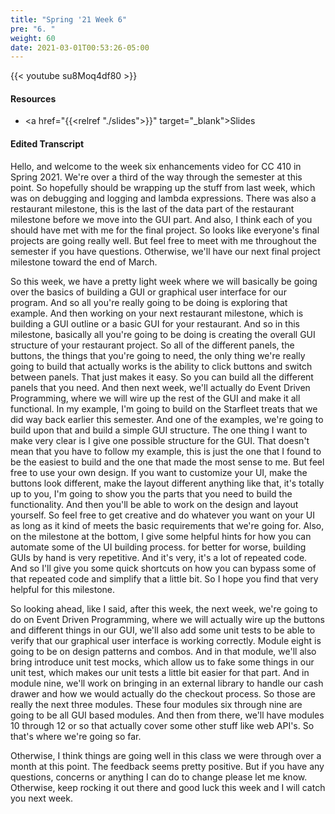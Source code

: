 ```yaml
---
title: "Spring '21 Week 6"
pre: "6. "
weight: 60
date: 2021-03-01T00:53:26-05:00
---
```


{{< youtube su8Moq4df80 >}}

#### Resources

* <a href="{{<relref "./slides">}}" target="_blank">Slides</a>

#### Edited Transcript

Hello, and welcome to the week six enhancements video for CC 410 in Spring 2021. We're over a third of the way through the semester at this point. So hopefully should be wrapping up the stuff from last week, which was on debugging and logging and lambda expressions. There was also a restaurant milestone, this is the last of the data part of the restaurant milestone before we move into the GUI part. And also, I think each of you should have met with me for the final project. So looks like everyone's final projects are going really well. But feel free to meet with me throughout the semester if you have questions. Otherwise, we'll have our next final project milestone toward the end of March. 

So this week, we have a pretty light week where we will basically be going over the basics of building a GUI or graphical user interface for our program. And so all you're really going to be doing is exploring that example. And then working on your next restaurant milestone, which is building a GUI outline or a basic GUI for your restaurant. And so in this milestone, basically all you're going to be doing is creating the overall GUI structure of your restaurant project. So all of the different panels, the buttons, the things that you're going to need, the only thing we're really going to build that actually works is the ability to click buttons and switch between panels. That just makes it easy. So you can build all the different panels that you need. And then next week, we'll actually do Event Driven Programming, where we will wire up the rest of the GUI and make it all functional. In my example, I'm going to build on the Starfleet treats that we did way back earlier this semester. And one of the examples, we're going to build upon that and build a simple GUI structure. The one thing I want to make very clear is I give one possible structure for the GUI. That doesn't mean that you have to follow my example, this is just the one that I found to be the easiest to build and the one that made the most sense to me. But feel free to use your own design. If you want to customize your UI, make the buttons look different, make the layout different anything like that, it's totally up to you, I'm going to show you the parts that you need to build the functionality. And then you'll be able to work on the design and layout yourself. So feel free to get creative and do whatever you want on your UI as long as it kind of meets the basic requirements that we're going for. Also, on the milestone at the bottom, I give some helpful hints for how you can automate some of the UI building process. for better for worse, building GUIs by hand is very repetitive. And it's very, it's a lot of repeated code. And so I'll give you some quick shortcuts on how you can bypass some of that repeated code and simplify that a little bit. So I hope you find that very helpful for this milestone. 

So looking ahead, like I said, after this week, the next week, we're going to do on Event Driven Programming, where we will actually wire up the buttons and different things in our GUI, we'll also add some unit tests to be able to verify that our graphical user interface is working correctly. Module eight is going to be on design patterns and combos. And in that module, we'll also bring introduce unit test mocks, which allow us to fake some things in our unit test, which makes our unit tests a little bit easier for that part. And in module nine, we'll work on bringing in an external library to handle our cash drawer and how we would actually do the checkout process. So those are really the next three modules. These four modules six through nine are going to be all GUI based modules. And then from there, we'll have modules 10 through 12 or so that actually cover some other stuff like web API's. So that's where we're going so far. 

Otherwise, I think things are going well in this class we were through over a month at this point. The feedback seems pretty positive. But if you have any questions, concerns or anything I can do to change please let me know. Otherwise, keep rocking it out there and good luck this week and I will catch you next week. 

